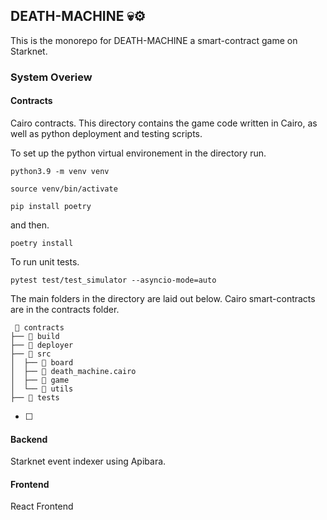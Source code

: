  ##       
 ##       DEATH-MACHINE 💀⚙️

This is the monorepo for DEATH-MACHINE a smart-contract game on Starknet.  

### System Overiew 

#### Contracts

Cairo contracts.  This directory contains the game code written in Cairo, as well as python deployment and testing scripts.  

To set up the python virtual environement in the directory run.

`python3.9 -m venv venv`

`source venv/bin/activate`

`pip install poetry`

and then.

`poetry install`

To run unit tests. 

`pytest test/test_simulator --asyncio-mode=auto`

The main folders in the directory are laid out below.  Cairo smart-contracts are in the contracts folder. 

```
  contracts
├──  build
├──  deployer
├──  src
│  ├──  board
│  ├──  death_machine.cairo
│  ├──  game
│  └──  utils
├──  tests
```
  * [ ] 
#### Backend

Starknet event indexer using Apibara.

#### Frontend

React Frontend
